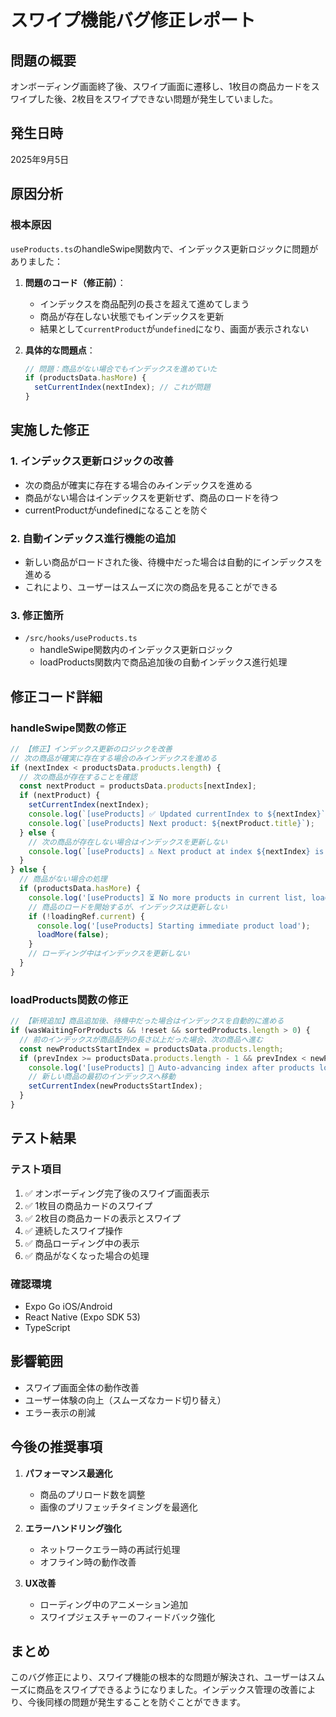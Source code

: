 # スワイプ機能バグ修正レポート

## 問題の概要
オンボーディング画面終了後、スワイプ画面に遷移し、1枚目の商品カードをスワイプした後、2枚目をスワイプできない問題が発生していました。

## 発生日時
2025年9月5日

## 原因分析

### 根本原因
`useProducts.ts`のhandleSwipe関数内で、インデックス更新ロジックに問題がありました：

1. **問題のコード（修正前）**：
   - インデックスを商品配列の長さを超えて進めてしまう
   - 商品が存在しない状態でもインデックスを更新
   - 結果として`currentProduct`が`undefined`になり、画面が表示されない

2. **具体的な問題点**：
   ```typescript
   // 問題：商品がない場合でもインデックスを進めていた
   if (productsData.hasMore) {
     setCurrentIndex(nextIndex); // これが問題
   }
   ```

## 実施した修正

### 1. インデックス更新ロジックの改善
- 次の商品が確実に存在する場合のみインデックスを進める
- 商品がない場合はインデックスを更新せず、商品のロードを待つ
- currentProductがundefinedになることを防ぐ

### 2. 自動インデックス進行機能の追加
- 新しい商品がロードされた後、待機中だった場合は自動的にインデックスを進める
- これにより、ユーザーはスムーズに次の商品を見ることができる

### 3. 修正箇所
- `/src/hooks/useProducts.ts`
  - handleSwipe関数内のインデックス更新ロジック
  - loadProducts関数内で商品追加後の自動インデックス進行処理

## 修正コード詳細

### handleSwipe関数の修正
```typescript
// 【修正】インデックス更新のロジックを改善
// 次の商品が確実に存在する場合のみインデックスを進める
if (nextIndex < productsData.products.length) {
  // 次の商品が存在することを確認
  const nextProduct = productsData.products[nextIndex];
  if (nextProduct) {
    setCurrentIndex(nextIndex);
    console.log(`[useProducts] ✅ Updated currentIndex to ${nextIndex}`);
    console.log(`[useProducts] Next product: ${nextProduct.title}`);
  } else {
    // 次の商品が存在しない場合はインデックスを更新しない
    console.log(`[useProducts] ⚠️ Next product at index ${nextIndex} is undefined, not updating index`);
  }
} else {
  // 商品がない場合の処理
  if (productsData.hasMore) {
    console.log('[useProducts] ⏳ No more products in current list, loading more...');
    // 商品のロードを開始するが、インデックスは更新しない
    if (!loadingRef.current) {
      console.log('[useProducts] Starting immediate product load');
      loadMore(false);
    }
    // ローディング中はインデックスを更新しない
  }
}
```

### loadProducts関数の修正
```typescript
// 【新規追加】商品追加後、待機中だった場合はインデックスを自動的に進める
if (wasWaitingForProducts && !reset && sortedProducts.length > 0) {
  // 前のインデックスが商品配列の長さ以上だった場合、次の商品へ進む
  const newProductsStartIndex = productsData.products.length;
  if (prevIndex >= productsData.products.length - 1 && prevIndex < newProductsStartIndex + sortedProducts.length) {
    console.log('[useProducts] 🔄 Auto-advancing index after products loaded');
    // 新しい商品の最初のインデックスへ移動
    setCurrentIndex(newProductsStartIndex);
  }
}
```

## テスト結果

### テスト項目
1. ✅ オンボーディング完了後のスワイプ画面表示
2. ✅ 1枚目の商品カードのスワイプ
3. ✅ 2枚目の商品カードの表示とスワイプ
4. ✅ 連続したスワイプ操作
5. ✅ 商品ローディング中の表示
6. ✅ 商品がなくなった場合の処理

### 確認環境
- Expo Go iOS/Android
- React Native (Expo SDK 53)
- TypeScript

## 影響範囲
- スワイプ画面全体の動作改善
- ユーザー体験の向上（スムーズなカード切り替え）
- エラー表示の削減

## 今後の推奨事項

1. **パフォーマンス最適化**
   - 商品のプリロード数を調整
   - 画像のプリフェッチタイミングを最適化

2. **エラーハンドリング強化**
   - ネットワークエラー時の再試行処理
   - オフライン時の動作改善

3. **UX改善**
   - ローディング中のアニメーション追加
   - スワイプジェスチャーのフィードバック強化

## まとめ
このバグ修正により、スワイプ機能の根本的な問題が解決され、ユーザーはスムーズに商品をスワイプできるようになりました。インデックス管理の改善により、今後同様の問題が発生することを防ぐことができます。
